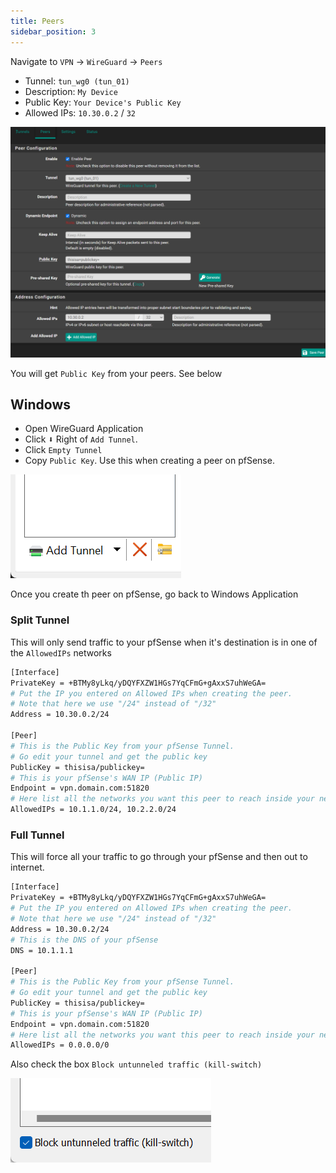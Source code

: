 ```yaml
---
title: Peers
sidebar_position: 3
---
```


Navigate to `VPN` -> `WireGuard` -> `Peers`

- Tunnel: `tun_wg0 (tun_01)`
- Description: `My Device`
- Public Key: `Your Device's Public Key`
- Allowed IPs: `10.30.0.2` / `32`

![wireguard-peer](./img/wireguard-peer.png)

You will get `Public Key` from your peers. See below

## Windows

- Open WireGuard Application
- Click <kbd>⬇️</kbd> Right of `Add Tunnel`.
- Click `Empty Tunnel`
- Copy `Public Key`. Use this when creating a peer on pfSense.

![wireguard-windows1](./img/wireguard-windows1.png)

Once you create th peer on pfSense, go back to Windows Application

### Split Tunnel

This will only send traffic to your pfSense when it's destination
is in one of the `AllowedIPs` networks

```bash
[Interface]
PrivateKey = +BTMy8yLkq/yDQYFXZW1HGs7YqCFmG+gAxxS7uhWeGA=
# Put the IP you entered on Allowed IPs when creating the peer.
# Note that here we use "/24" instead of "/32"
Address = 10.30.0.2/24

[Peer]
# This is the Public Key from your pfSense Tunnel.
# Go edit your tunnel and get the public key
PublicKey = thisisa/publickey=
# This is your pfSense's WAN IP (Public IP)
Endpoint = vpn.domain.com:51820
# Here list all the networks you want this peer to reach inside your network
AllowedIPs = 10.1.1.0/24, 10.2.2.0/24
```

### Full Tunnel

This will force all your traffic to go through your pfSense and then
out to internet.

```bash
[Interface]
PrivateKey = +BTMy8yLkq/yDQYFXZW1HGs7YqCFmG+gAxxS7uhWeGA=
# Put the IP you entered on Allowed IPs when creating the peer.
# Note that here we use "/24" instead of "/32"
Address = 10.30.0.2/24
# This is the DNS of your pfSense
DNS = 10.1.1.1

[Peer]
# This is the Public Key from your pfSense Tunnel.
# Go edit your tunnel and get the public key
PublicKey = thisisa/publickey=
# This is your pfSense's WAN IP (Public IP)
Endpoint = vpn.domain.com:51820
# Here list all the networks you want this peer to reach inside your network
AllowedIPs = 0.0.0.0/0
```

Also check the box `Block untunneled traffic (kill-switch)`

![wireguard-windows2](./img/wireguard-windows2.png)
